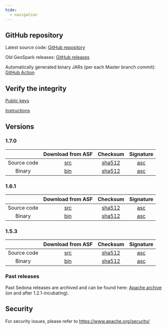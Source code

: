 ```yaml
---
hide:
  - navigation
---
```


<!--
 Licensed to the Apache Software Foundation (ASF) under one
 or more contributor license agreements.  See the NOTICE file
 distributed with this work for additional information
 regarding copyright ownership.  The ASF licenses this file
 to you under the Apache License, Version 2.0 (the
 "License"); you may not use this file except in compliance
 with the License.  You may obtain a copy of the License at

   http://www.apache.org/licenses/LICENSE-2.0

 Unless required by applicable law or agreed to in writing,
 software distributed under the License is distributed on an
 "AS IS" BASIS, WITHOUT WARRANTIES OR CONDITIONS OF ANY
 KIND, either express or implied.  See the License for the
 specific language governing permissions and limitations
 under the License.
 -->

## GitHub repository

Latest source code: [GitHub repository](https://github.com/apache/sedona/)

Old GeoSpark releases: [GitHub releases](https://github.com/apache/sedona/releases)

Automatically generated binary JARs (per each Master branch commit): [GitHub Action](https://github.com/apache/sedona/actions/workflows/java.yml)

## Verify the integrity

[Public keys](https://downloads.apache.org/sedona/KEYS)

[Instructions](https://www.apache.org/info/verification.html)

## Versions

### 1.7.0

| |                                    Download from ASF                                     |                                         Checksum                                          |                                      Signature                                      |
|:-----------------:|:----------------------------------------------------------------------------------------:|:-----------------------------------------------------------------------------------------:|:-----------------------------------------------------------------------------------:|
|    Source code    | [src](https://www.apache.org/dyn/closer.lua/sedona/1.7.0/apache-sedona-1.7.0-src.tar.gz) | [sha512](https://downloads.apache.org/sedona/1.7.0/apache-sedona-1.7.0-src.tar.gz.sha512) | [asc](https://downloads.apache.org/sedona/1.7.0/apache-sedona-1.7.0-src.tar.gz.asc) |
|       Binary      | [bin](https://www.apache.org/dyn/closer.lua/sedona/1.7.0/apache-sedona-1.7.0-bin.tar.gz) | [sha512](https://downloads.apache.org/sedona/1.7.0/apache-sedona-1.7.0-bin.tar.gz.sha512) | [asc](https://downloads.apache.org/sedona/1.7.0/apache-sedona-1.7.0-bin.tar.gz.asc) |

### 1.6.1

| |                                    Download from ASF                                     |                                         Checksum                                          |                                      Signature                                      |
|:-----------------:|:----------------------------------------------------------------------------------------:|:-----------------------------------------------------------------------------------------:|:-----------------------------------------------------------------------------------:|
|    Source code    | [src](https://www.apache.org/dyn/closer.lua/sedona/1.6.1/apache-sedona-1.6.1-src.tar.gz) | [sha512](https://downloads.apache.org/sedona/1.6.1/apache-sedona-1.6.1-src.tar.gz.sha512) | [asc](https://downloads.apache.org/sedona/1.6.1/apache-sedona-1.6.1-src.tar.gz.asc) |
|       Binary      | [bin](https://www.apache.org/dyn/closer.lua/sedona/1.6.1/apache-sedona-1.6.1-bin.tar.gz) | [sha512](https://downloads.apache.org/sedona/1.6.1/apache-sedona-1.6.1-bin.tar.gz.sha512) | [asc](https://downloads.apache.org/sedona/1.6.1/apache-sedona-1.6.1-bin.tar.gz.asc) |

### 1.5.3

| |                                    Download from ASF                                     |                                         Checksum                                          |                                      Signature                                      |
|:-----------------:|:----------------------------------------------------------------------------------------:|:-----------------------------------------------------------------------------------------:|:-----------------------------------------------------------------------------------:|
|    Source code    | [src](https://www.apache.org/dyn/closer.lua/sedona/1.5.3/apache-sedona-1.5.3-src.tar.gz) | [sha512](https://downloads.apache.org/sedona/1.5.3/apache-sedona-1.5.3-src.tar.gz.sha512) | [asc](https://downloads.apache.org/sedona/1.5.3/apache-sedona-1.5.3-src.tar.gz.asc) |
|       Binary      | [bin](https://www.apache.org/dyn/closer.lua/sedona/1.5.3/apache-sedona-1.5.3-bin.tar.gz) | [sha512](https://downloads.apache.org/sedona/1.5.3/apache-sedona-1.5.3-bin.tar.gz.sha512) | [asc](https://downloads.apache.org/sedona/1.5.3/apache-sedona-1.5.3-bin.tar.gz.asc) |

### Past releases

Past Sedona releases are archived and can be found here: [Apache archive](https://archive.apache.org/dist/sedona/) (on and after 1.2.1-incubating).

## Security

For security issues, please refer to https://www.apache.org/security/
